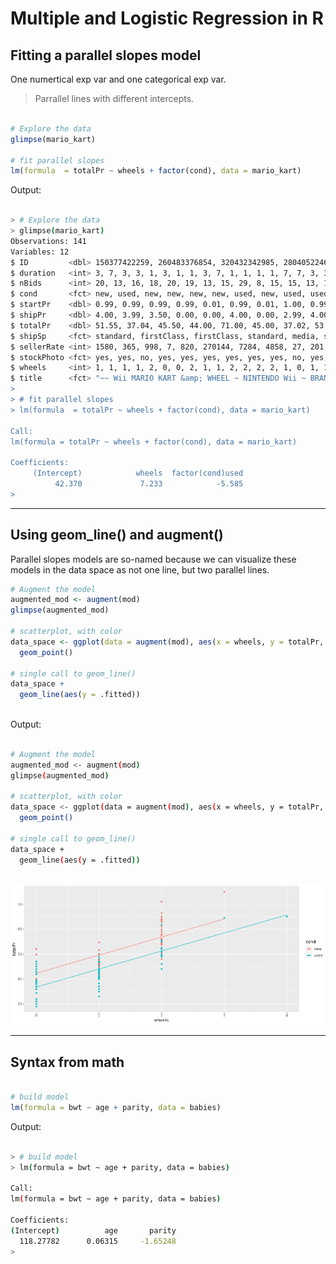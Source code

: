 # Multiple and Logistic Regression in R

## Fitting a parallel slopes model

One numertical exp var and one categorical exp var.

> Parrallel lines with different intercepts.


```r

# Explore the data
glimpse(mario_kart)

# fit parallel slopes
lm(formula  = totalPr ~ wheels + factor(cond), data = mario_kart)

```

Output:

```bash

> # Explore the data
> glimpse(mario_kart)
Observations: 141
Variables: 12
$ ID         <dbl> 150377422259, 260483376854, 320432342985, 280405224677, ...
$ duration   <int> 3, 7, 3, 3, 1, 3, 1, 1, 3, 7, 1, 1, 1, 1, 7, 7, 3, 3, 1,...
$ nBids      <int> 20, 13, 16, 18, 20, 19, 13, 15, 29, 8, 15, 15, 13, 16, 6...
$ cond       <fct> new, used, new, new, new, new, used, new, used, used, ne...
$ startPr    <dbl> 0.99, 0.99, 0.99, 0.99, 0.01, 0.99, 0.01, 1.00, 0.99, 19...
$ shipPr     <dbl> 4.00, 3.99, 3.50, 0.00, 0.00, 4.00, 0.00, 2.99, 4.00, 4....
$ totalPr    <dbl> 51.55, 37.04, 45.50, 44.00, 71.00, 45.00, 37.02, 53.99, ...
$ shipSp     <fct> standard, firstClass, firstClass, standard, media, stand...
$ sellerRate <int> 1580, 365, 998, 7, 820, 270144, 7284, 4858, 27, 201, 485...
$ stockPhoto <fct> yes, yes, no, yes, yes, yes, yes, yes, yes, no, yes, yes...
$ wheels     <int> 1, 1, 1, 1, 2, 0, 0, 2, 1, 1, 2, 2, 2, 2, 1, 0, 1, 1, 2,...
$ title      <fct> "~~ Wii MARIO KART &amp; WHEEL ~ NINTENDO Wii ~ BRAND NE...
> 
> # fit parallel slopes
> lm(formula  = totalPr ~ wheels + factor(cond), data = mario_kart)

Call:
lm(formula = totalPr ~ wheels + factor(cond), data = mario_kart)

Coefficients:
     (Intercept)            wheels  factor(cond)used  
          42.370             7.233            -5.585
> 


```

***

## Using geom_line() and augment()

Parallel slopes models are so-named because we can visualize these models in the data space as not one line, but two parallel lines.


```r
# Augment the model
augmented_mod <- augment(mod)
glimpse(augmented_mod)

# scatterplot, with color
data_space <- ggplot(data = augment(mod), aes(x = wheels, y = totalPr, color = cond)) + 
  geom_point()
  
# single call to geom_line()
data_space + 
  geom_line(aes(y = .fitted))
  
```

Output:

```bash

# Augment the model
augmented_mod <- augment(mod)
glimpse(augmented_mod)

# scatterplot, with color
data_space <- ggplot(data = augment(mod), aes(x = wheels, y = totalPr, color = cond)) + 
  geom_point()
  
# single call to geom_line()
data_space + 
  geom_line(aes(y = .fitted))
  
```

![ch1plot1](ch1plot1.png)

***

## Syntax from math

```r

# build model
lm(formula = bwt ~ age + parity, data = babies)

```


Output:

```bash

> # build model
> lm(formula = bwt ~ age + parity, data = babies)

Call:
lm(formula = bwt ~ age + parity, data = babies)

Coefficients:
(Intercept)          age       parity  
  118.27782      0.06315     -1.65248
> 

```


